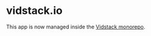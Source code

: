 # vidstack.io

This app is now managed inside the [Vidstack monorepo](https://github.com/vidstack/vidstack/tree/main/apps/site).
